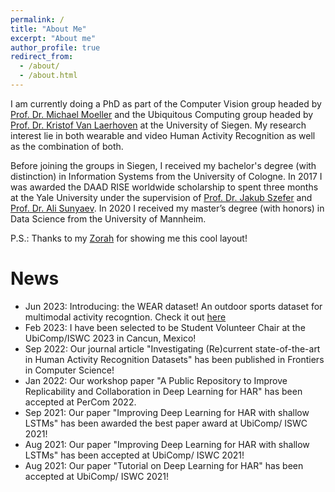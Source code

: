 ```yaml
---
permalink: /
title: "About Me"
excerpt: "About me"
author_profile: true
redirect_from: 
  - /about/
  - /about.html
---
```



I am currently doing a PhD as part of the Computer Vision group headed by [Prof. Dr. Michael Moeller](https://www.vsa.informatik.uni-siegen.de/en/moeller-michael) and the Ubiquitous Computing group headed by [Prof. Dr. Kristof Van Laerhoven](https://ubicomp.eti.uni-siegen.de/home/team/kristof.html?lang=de) at the University of Siegen.
My research interest lie in both wearable and video Human Activity Recognition as well as the combination of both.

Before joining the groups in Siegen, I received my bachelor's degree (with distinction) in Information Systems from the University of Cologne. In 2017 I was awarded the DAAD RISE worldwide scholarship to spent three months at the Yale University under the supervision of [Prof. Dr. Jakub Szefer](https://seas.yale.edu/faculty-research/faculty-directory/jakub-szefer) and [Prof. Dr. Ali Sunyaev](https://www.aifb.kit.edu/web/Ali_Sunyaev/en). In 2020 I received my master’s degree (with honors) in Data Science from the University of Mannheim. 

P.S.: Thanks to my [Zorah](https://zorah.github.io) for showing me this cool layout!

# News

- Jun 2023: Introducing: the WEAR dataset! An outdoor sports dataset for multimodal activity recogntion. Check it out [here](https://mariusbock.github.io/wear/)
- Feb 2023: I have been selected to be Student Volunteer Chair at the UbiComp/ISWC 2023 in Cancun, Mexico!
- Sep 2022: Our journal article "Investigating (Re)current state-of-the-art in Human Activity Recognition Datasets" has been published in Frontiers in Computer Science!
- Jan 2022: Our workshop paper "A Public Repository to Improve Replicability and Collaboration in Deep Learning for HAR" has been accepted at PerCom 2022.
- Sep 2021: Our paper "Improving Deep Learning for HAR with shallow LSTMs" has been awarded the best paper award at UbiComp/ ISWC 2021!
- Aug 2021: Our paper "Improving Deep Learning for HAR with shallow LSTMs" has been accepted at UbiComp/ ISWC 2021!
- Aug 2021: Our paper "Tutorial on Deep Learning for HAR" has been accepted at UbiComp/ ISWC 2021!